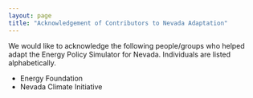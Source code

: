 ```yaml
---
layout: page
title: "Acknowledgement of Contributors to Nevada Adaptation"
---
```


We would like to acknowledge the following people/groups who helped adapt the Energy Policy Simulator for Nevada.  Individuals are listed alphabetically.

* Energy Foundation
* Nevada Climate Initiative

